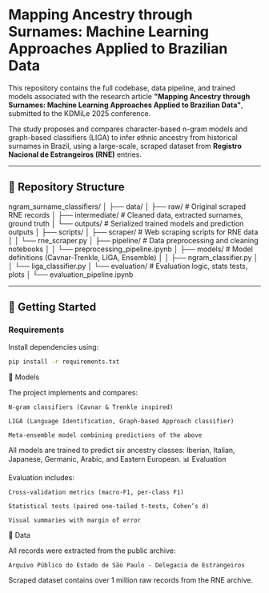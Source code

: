 # Mapping Ancestry through Surnames: Machine Learning Approaches Applied to Brazilian Data

This repository contains the full codebase, data pipeline, and trained models associated with the research article **"Mapping Ancestry through Surnames: Machine Learning Approaches Applied to Brazilian Data"**, submitted to the KDMiLe 2025 conference.

The study proposes and compares character-based n-gram models and graph-based classifiers (LIGA) to infer ethnic ancestry from historical surnames in Brazil, using a large-scale, scraped dataset from **Registro Nacional de Estrangeiros (RNE)** entries.

---

## 📁 Repository Structure

ngram_surname_classifiers/
│
├── data/
│ ├── raw/ # Original scraped RNE records
│ ├── intermediate/ # Cleaned data, extracted surnames, ground truth
│ └── outputs/ # Serialized trained models and prediction outputs
│
├── scripts/
│ ├── scraper/ # Web scraping scripts for RNE data
│ │ └── rne_scraper.py
│ ├── pipeline/ # Data preprocessing and cleaning notebooks
│ │ └── preprocessing_pipeline.ipynb
│ ├── models/ # Model definitions (Cavnar-Trenkle, LIGA, Ensemble)
│ │ ├── ngram_classifier.py
│ │ └── liga_classifier.py
│ └── evaluation/ # Evaluation logic, stats tests, plots
│ └── evaluation_pipeline.ipynb


---

## 🚀 Getting Started

### Requirements

Install dependencies using:

```bash
pip install -r requirements.txt
```

🧠 Models

The project implements and compares:

    N-gram classifiers (Cavnar & Trenkle inspired)

    LIGA (Language Identification, Graph-based Approach classifier)

    Meta-ensemble model combining predictions of the above


All models are trained to predict six ancestry classes: Iberian, Italian, Japanese, Germanic, Arabic, and Eastern European.
📊 Evaluation

Evaluation includes:

    Cross-validation metrics (macro-F1, per-class F1)

    Statistical tests (paired one-tailed t-tests, Cohen’s d)

    Visual summaries with margin of error

📂 Data

All records were extracted from the public archive:

    Arquivo Público do Estado de São Paulo - Delegacia de Estrangeiros

Scraped dataset contains over 1 million raw records from the RNE archive.

